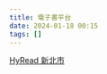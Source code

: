 ```yaml
---
title: 電子書平台
date: 2024-01-18 00:15
tags: []
---
```

[HyRead 新北市](https://tphcc.ebook.hyread.com.tw/index.jsp)


